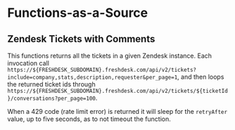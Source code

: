 # Functions-as-a-Source
## Zendesk Tickets with Comments
This functions returns all the tickets in a given Zendesk instance. Each invocation call `https://${FRESHDESK_SUBDOMAIN}.freshdesk.com/api/v2/tickets?include=company,stats,description,requester&per_page=1`, and then loops the returned ticket ids through `https://${FRESHDESK_SUBDOMAIN}.freshdesk.com/api/v2/tickets/${ticketId}/conversations?per_page=100`.

When a 429 code (rate limit error) is returned it will sleep for the `retryAfter` value, up to five seconds, as to not timeout the function.



